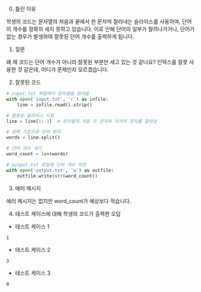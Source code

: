 0. 틀린 이유

학생의 코드는 문자열의 처음과 끝에서 한 문자씩 잘라내는 슬라이스를 사용하여, 단어의 개수를 정확히 세지 못하고 있습니다. 이로 인해 단어의 일부가 잘려나가거나, 단어가 없는 경우가 발생하여 잘못된 단어 개수를 출력하게 됩니다.

1. 질문

왜 제 코드는 단어 개수가 아니라 잘못된 부분만 세고 있는 것 같나요? 인덱스를 잘못 사용한 것 같은데, 어디가 문제인지 모르겠습니다.

2. 잘못된 코드

```python
# input.txt 파일에서 문자열을 읽어옴
with open('input.txt', 'r') as infile:
    line = infile.read().strip()

# 잘못된 슬라이스 사용
line = line[1:-1]  # 문자열의 처음 두 문자와 마지막 문자를 잘라냄

# 공백 기준으로 단어 분리
words = line.split()

# 단어 개수 세기
word_count = len(words)

# output.txt 파일에 단어 개수 저장
with open('output.txt', 'w') as outfile:
    outfile.write(str(word_count))
```

3. 에러 메시지

에러 메시지는 없지만 word_count가 예상보다 적습니다.

4. 테스트 케이스에 대해 학생의 코드가 출력한 오답

- 테스트 케이스 1

```
1
```

- 테스트 케이스 2

```
3
```

- 테스트 케이스 3

```
0
```